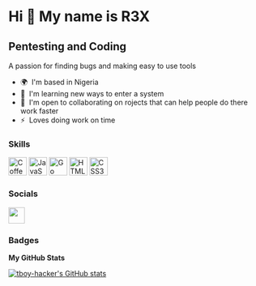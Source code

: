 Hi 👋 My name is R3X
====================

Pentesting and Coding
---------------------

A passion for finding bugs and making easy to use tools

* 🌍  I'm based in Nigeria
* 🧠  I'm learning new ways to enter a system
* 🤝  I'm open to collaborating on rojects that can help people do there work faster
* ⚡  Loves doing work on time

### Skills

<p align="left">
<a href="https://coffeescript.org/" target="_blank" rel="noreferrer"><img src="https://raw.githubusercontent.com/danielcranney/readme-generator/main/public/icons/skills/coffeescript-colored-dark.svg" width="36" height="36" alt="Coffeescript" /></a>
<a href="https://developer.mozilla.org/en-US/docs/Web/JavaScript" target="_blank" rel="noreferrer"><img src="https://raw.githubusercontent.com/danielcranney/readme-generator/main/public/icons/skills/javascript-colored.svg" width="36" height="36" alt="JavaScript" /></a>
<a href="https://go.dev/doc/" target="_blank" rel="noreferrer"><img src="https://raw.githubusercontent.com/danielcranney/readme-generator/main/public/icons/skills/go-colored.svg" width="36" height="36" alt="Go" /></a>
<a href="https://developer.mozilla.org/en-US/docs/Glossary/HTML5" target="_blank" rel="noreferrer"><img src="https://raw.githubusercontent.com/danielcranney/readme-generator/main/public/icons/skills/html5-colored.svg" width="36" height="36" alt="HTML5" /></a>
<a href="https://www.w3.org/TR/CSS/#css" target="_blank" rel="noreferrer"><img src="https://raw.githubusercontent.com/danielcranney/readme-generator/main/public/icons/skills/css3-colored.svg" width="36" height="36" alt="CSS3" /></a>
</p>


### Socials

<p align="left"> <a href="https://www.github.com/tboy-hacker" target="_blank" rel="noreferrer"><img src="https://raw.githubusercontent.com/danielcranney/readme-generator/main/public/icons/socials/github-dark.svg" width="32" height="32" /></a></p>

### Badges

<b>My GitHub Stats</b>

<a href="http://www.github.com/tboy-hacker"><img src="https://github-readme-stats.vercel.app/api?username=tboy-hacker&show_icons=true&hide=&count_private=true&title_color=0891b2&text_color=3382ed&icon_color=0891b2&bg_color=ffffff&hide_border=true&show_icons=true" alt="tboy-hacker's GitHub stats" /></a>

